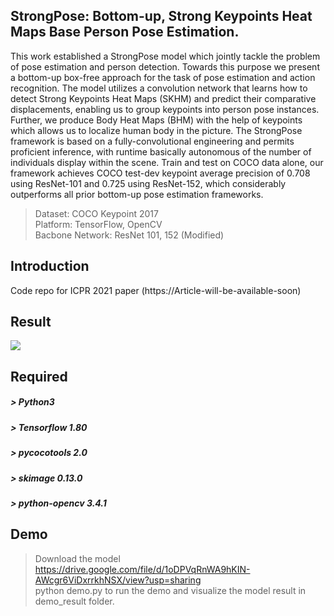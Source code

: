 ## StrongPose: Bottom-up, Strong Keypoints Heat Maps Base Person Pose Estimation.
This work established a StrongPose model which jointly tackle the problem of pose estimation and person detection. Towards this purpose we present a bottom-up box-free approach for the task of pose estimation and action recognition. The model utilizes a convolution network that learns how to detect Strong Keypoints Heat Maps (SKHM) and predict their comparative displacements, enabling us to group keypoints into person pose instances. Further, we produce Body Heat Maps (BHM) with the help of keypoints which allows us to localize human body in the picture. The StrongPose framework is based on a fully-convolutional engineering and permits proficient inference, with runtime basically autonomous of the number of individuals display within the scene. Train and test on COCO data alone, our framework achieves COCO test-dev keypoint average precision of 0.708 using ResNet-101 and 0.725 using ResNet-152, which considerably outperforms all prior bottom-up pose estimation frameworks.

> Dataset: COCO Keypoint 2017 <br/>
> Platform: TensorFlow, OpenCV <br/>
> Bacbone Network: ResNet 101, 152 (Modified) <br/>

## Introduction
Code repo for ICPR 2021 paper (https://Article-will-be-available-soon)

## Result
![](pic3.jpeg)

## Required
##### > Python3
##### > Tensorflow 1.80
##### > pycocotools 2.0
##### > skimage 0.13.0
##### > python-opencv 3.4.1

## Demo
> Download the model https://drive.google.com/file/d/1oDPVqRnWA9hKIN-AWcgr6ViDxrrkhNSX/view?usp=sharing <br/>
> python demo.py to run the demo and visualize the model result in demo_result folder. 

